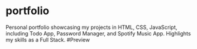 # portfolio
Personal portfolio showcasing my projects in HTML, CSS, JavaScript, including Todo App, Password Manager, and Spotify Music App. Highlights my skills as a Full Stack.
#Preview
